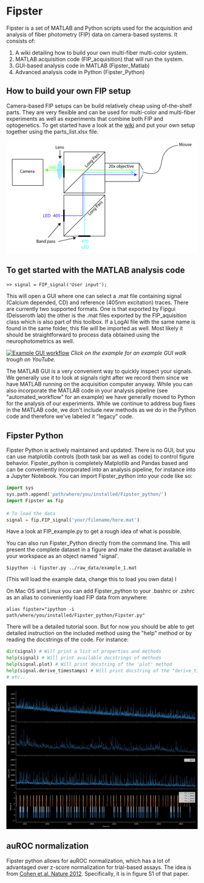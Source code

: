 # Fipster
Fipster is a set of MATLAB and Python scripts used for the acquisition and analysis of fiber photometry (FIP) data on camera-based systems. It consists of:

1. A wiki detailing how to build your own multi-fiber multi-color system.
2. MATLAB acquisition code (FIP_acquisition) that will run the system.
3. GUI-based analysis code in MATLAB (Fipster_Matlab)
4. Advanced analysis code in Python (Fipster_Python)

## How to build your own FIP setup
Camera-based FIP setups can be build relatively cheap using of-the-shelf parts. They are very flexible and can be used for multi-color and multi-fiber experiments as well as experiments that combine both FIP and optogenetics. To get started have a look at the [wiki](https://github.com/handejong/Fipster/wiki) and put your own setup together using the parts_list.xlsx file.

<img src="Images/FIP_setup.jpg" alt="FIP setup schematic" width="600px" />

## To get started with the MATLAB analysis code

    >> signal = FIP_signal('User input');

This will open a GUI where one can select a .mat file containing signal (Calcium depended, CD) and reference (405nm excitation) traces. There are currently two supported formats. One is that exported by Fipgui (Deisseroth lab) the other is the .mat files exported by the FIP_aquisition class which is also part of this toolbox. If a LogAI file with the same name is found in the same folder, this file will be imported as well. Most likely it should be straightforward to process data obtained using the neurophotometrics as well.

[![Example GUI workflow](https://j.gifs.com/z6oYo2.gif)](https://youtu.be/1qFxPjTp09g)
*Click on the example for an example GUI walk trough on YouTube.*

The MATLAB GUI is a very convenient way to quickly inspect your signals. We generally use it to look at signals right after we record them since we have MATLAB running on the acquisition computer anyway. While you can also incorporate the MATLAB code in your analysis pipeline (see "automated_workflow" for an example) we have generally moved to Python for the analysis of our experiments. While we continue to address bug fixes in the MATLAB code, we don't include new methods as we do in the Python code and therefore we've labeled it "legacy" code.

## Fipster Python
Fipster Python is actively maintained and updated. There is no GUI, but you can use matplotlib controls (both task bar as well as code) to control figure behavior. Fipster_python is completely Matplotlib and Pandas based and can be conveniently incorporated into an analysis pipeline, for instance into a Jupyter Notebook. You can import Fipster_python into your code like so:

```python
import sys
sys.path.append('path/where/you/installed/Fipster_python/')
import Fipster as fip

# To load the data
signal = fip.FIP_signal('your/filename/here.mat')
```
Have a look at FIP_example.py to get a rough idea of what is possible.

You can also run Fipster_Python directly from the command line. This will present the complete dataset in a figure and make the dataset available in your workspace as an object named "signal'.

    $ipython -i fipster.py ../raw_data/example_1.mat 
(This will load the example data, change this to load you own data) I

On Mac OS and Linux you can add Fipster_python to your .bashrc or .zshrc as an alias to conveniently load FIP data from anywhere:

    alias fipster="ipython -i path/where/you/installed/Fipster_python/Fipster.py"

There will be a detailed tutorial soon. But for now you should be able to get detailed instruction on the included method using the "help" method or by reading the docstrings of the code. For instance:

```python
dir(signal) # Will print a list of properties and methods
help(signal) # Will print available docstrings of methods
help(signal.plot) # Will print docstring of the 'plot' method
help(signal.derive_timestamps) # Will print docstring of the "derive_timestamps" method
# etc..
```

<img src="Images/fipster_python_example.jpeg" alt="Example of a Fipster Python figure" width="800px" />


## auROC normalization
Fipster python allows for auROC normalization, which has a lot of advantaged over z-score normalization for trial-based assays. The idea is from [Cohen et al. Nature 2012](https://www.nature.com/articles/nature10754). Specifically, it is in figure S1 of that paper.